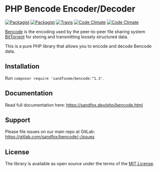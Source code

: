 PHP Bencode Encoder/Decoder
===========================

[![Packagist](https://img.shields.io/packagist/v/sandfoxme/bencode.svg)](https://packagist.org/packages/sandfoxme/bencode)
[![Packagist](https://img.shields.io/github/license/sandfoxme/bencode.svg)](https://opensource.org/licenses/MIT)
[![Travis](https://img.shields.io/travis/sandfoxme/bencode.svg)](https://travis-ci.org/sandfoxme/bencode)
[![Code Climate](https://img.shields.io/codeclimate/c/sandfoxme/bencode.svg)](https://codeclimate.com/github/sandfoxme/bencode/coverage)
[![Code Climate](https://img.shields.io/codeclimate/maintainability/sandfoxme/bencode.svg)](https://codeclimate.com/github/sandfoxme/bencode)

[Bencode] is the encoding used by the peer-to-peer file sharing system
[BitTorrent] for storing and transmitting loosely structured data.

This is a pure PHP library that allows you to encode and decode Bencode data.

Installation
------------

Run ``composer require 'sandfoxme/bencode:^1.3'``.

Documentation
-------------

Read full documentation here: <https://sandfox.dev/php/bencode.html>

## Support

Please file issues on our main repo at GitLab: <https://gitlab.com/sandfox/bencode/-/issues>

License
-------

The library is available as open source under the terms of the [MIT License].

[Bencode]:      https://en.wikipedia.org/wiki/Bencode
[BitTorrent]:   https://en.wikipedia.org/wiki/BitTorrent
[MIT License]:  https://opensource.org/licenses/MIT
